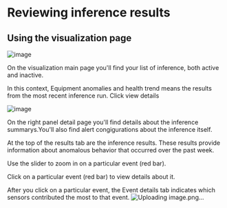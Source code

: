 # Reviewing inference results

## Using the visualization page

![image](https://user-images.githubusercontent.com/36343326/175203103-aa91ca90-f73d-467f-bc99-855ecedd2b90.png)

On the visualization main page you'll find your list of inference, both active and inactive. 

In this context, Equipment anomalies and health trend means the results from the most recent inference run.
Click view details

![image](https://user-images.githubusercontent.com/36343326/175203452-7422b3d6-8cda-4df7-ba3c-22d0e4714260.png)

On the right panel detail page you'll find details about the inference summarys.You'll also find alert congigurations about the inference itself.


At the top of the results tab are the inference results. These results provide information about anomalous behavior that occurred over the past week.

Use the slider to zoom in on a particular event (red bar).

Click on a particular event (red bar) to view details about it.

After you click on a particular event, the Event details tab indicates which sensors contributed the most to that event.
![Uploading image.png…]()
